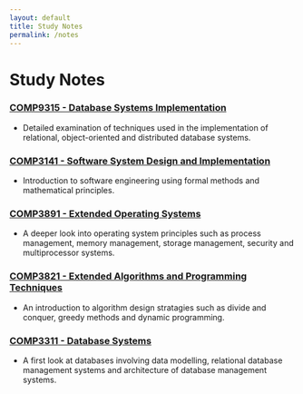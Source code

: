 ```yaml
---
layout: default
title: Study Notes
permalink: /notes
---
```

# Study Notes
### [**COMP9315** - Database Systems Implementation](/notes/COMP9315)
- Detailed examination of techniques used in the implementation of relational, object-oriented and distributed database systems.

### [**COMP3141** - Software System Design and Implementation](/notes/COMP3141)
- Introduction to software engineering using formal methods and mathematical principles.

### [**COMP3891** - Extended Operating Systems](/notes/COMP3891)
- A deeper look into operating system principles such as process management, memory management, storage management, security and multiprocessor systems.

### [**COMP3821** - Extended Algorithms and Programming Techniques](/notes/COMP3821)
- An introduction to algorithm design stratagies such as divide and conquer, greedy methods and dynamic programming.

### [**COMP3311** - Database Systems](/notes/COMP3311)
- A first look at databases involving data modelling, relational database management systems and architecture of database management systems.
